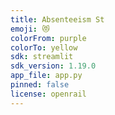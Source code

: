 ```yaml
---
title: Absenteeism St
emoji: 😻
colorFrom: purple
colorTo: yellow
sdk: streamlit
sdk_version: 1.19.0
app_file: app.py
pinned: false
license: openrail
---
```

